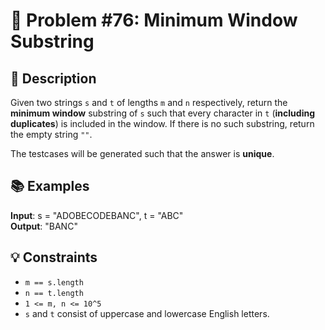 # 🔢 Problem #76: Minimum Window Substring

## 📝 Description

Given two strings `s` and `t` of lengths `m` and `n` respectively, return the **minimum window** substring of `s` such that every character in `t` (**including duplicates**) is included in the window. If there is no such substring, return the empty string `""`.

The testcases will be generated such that the answer is **unique**.

## 📚 Examples

**Input**: s = "ADOBECODEBANC", t = "ABC"
<br>
**Output**: "BANC"

## 💡 Constraints

- `m == s.length`
- `n == t.length`
- `1 <= m, n <= 10^5`
- `s` and `t` consist of uppercase and lowercase English letters.
